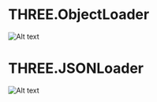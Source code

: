# THREE.ObjectLoader

![Alt text](https://drive.google.com/uc?export=view&id=0B3XkfYbZArSfOXZiRkdoTFZaM2M)

# THREE.JSONLoader

![Alt text](https://drive.google.com/uc?export=view&id=0B3XkfYbZArSfMTNBamdOcmtEOWs)
